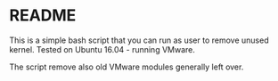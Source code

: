 # README #

This is a simple bash script that you can run as user to remove unused kernel.
Tested on Ubuntu 16.04 - running VMware.

The script remove also old VMware modules generally left over.